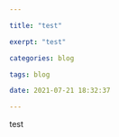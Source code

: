 ```yaml
---

title: "test"

exerpt: "test"

categories: blog

tags: blog

date: 2021-07-21 18:32:37

---
```


test
